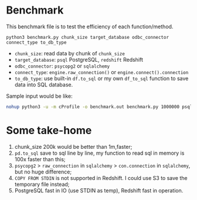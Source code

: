 # Benchmark
This benchmark file is to test the efficiency of each function/method.

`python3 benchmark.py chunk_size target_database odbc_connector connect_type to_db_type`

- `chunk_size`: read data by chunk of `chunk_size`
- `target_database`: `psql` PostgreSQL, `redshift` Redshift
- `odbc_connector`: `psycopg2` or `sqlalchemy`
- `connect_type`: `engine.raw_connection()` or `engine.connect().connection`
- `to_db_type`: use built-in `df.to_sql` or my own `df_to_sql` function to save data into SQL database.

Sample input would be like:

```bash
nohup python3 -u -m cProfile -o benchmark.out benchmark.py 1000000 psql sqlalchemy no yes &
```

# Some take-home
1. chunk_size 200k would be better than 1m,faster;
2. `pd.to_sql` save to sql line by line, my function to read sql in memory is 100x faster than this;
3. `psycopg2` > `raw_connection` in `sqlalchemy` > `con.connection` in `sqlalchemy`, but no huge difference;
4. `COPY FROM STDIN` is not supported in Redshift. I could use S3 to save the temporary file instead;
5. PostgreSQL fast in IO (use STDIN as temp), Redshift fast in operation.

